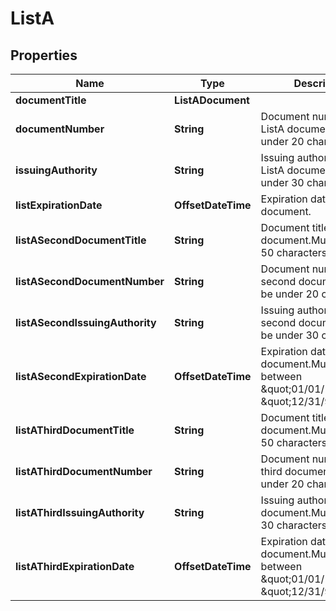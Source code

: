 

# ListA


## Properties

| Name | Type | Description | Notes |
|------------ | ------------- | ------------- | -------------|
|**documentTitle** | **ListADocument** |  |  [optional] |
|**documentNumber** | **String** | Document number of the ListA document.Must be under 20 characters.              |  [optional] |
|**issuingAuthority** | **String** | Issuing authority of the ListA document.Must be under 30 characters.              |  [optional] |
|**listExpirationDate** | **OffsetDateTime** | Expiration date of ListA document.              |  [optional] |
|**listASecondDocumentTitle** | **String** | Document title of second document.Must be under 50 characters. |  [optional] |
|**listASecondDocumentNumber** | **String** | Document number of second document.Must be under 20 characters.              |  [optional] |
|**listASecondIssuingAuthority** | **String** | Issuing authority of second document.Must be under 30 characters.              |  [optional] |
|**listASecondExpirationDate** | **OffsetDateTime** | Expiration date of scond document.Must be between \&quot;01/01/1900\&quot;, \&quot;12/31/9999\&quot;.              |  [optional] |
|**listAThirdDocumentTitle** | **String** | Document title of third document.Must be under 50 characters.              |  [optional] |
|**listAThirdDocumentNumber** | **String** | Document number of third document.Must be under 20 characters. |  [optional] |
|**listAThirdIssuingAuthority** | **String** | Issuing authority of third document.Must be under 30 characters.              |  [optional] |
|**listAThirdExpirationDate** | **OffsetDateTime** | Expiration date of third document.Must be between \&quot;01/01/1900\&quot;, \&quot;12/31/9999\&quot;.              |  [optional] |



